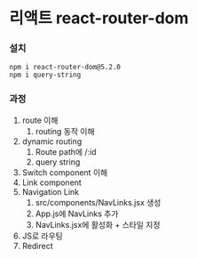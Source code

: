 # 리액트 react-router-dom

### 설치
```
npm i react-router-dom@5.2.0
npm i query-string
```

### 과정 
1. route 이해 
    1. routing 동작 이해 
1. dynamic routing
    1. Route path에 /:id
    1. query string 
1. Switch component 이해 
1. Link component 
1. Navigation Link 
    1. src/components/NavLinks.jsx 생성
    1. App.js에 NavLinks 추가
    1. NavLinks.jsx에 활성화 + 스타일 지정 
1. JS로 라우팅 
1. Redirect 

